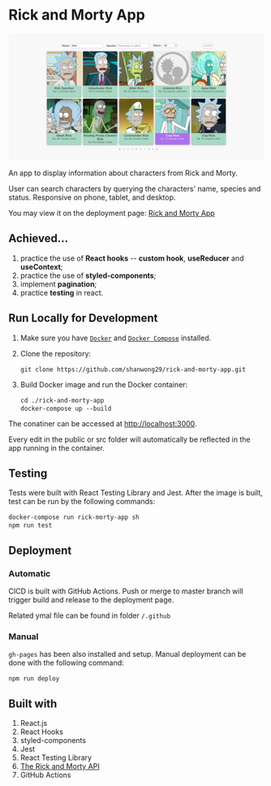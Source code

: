 # Rick and Morty App

![Rick and Morty App demo](/demo.jpg)

An app to display information about characters from Rick and Morty.

User can search characters by querying the characters' name, species and status. Responsive on phone, tablet, and desktop.

You may view it on the deployment page: [Rick and Morty App](https://shanwong29.github.io/rick-and-morty-app/)

## Achieved...

1. practice the use of **React hooks** -- **custom hook**, **useReducer** and **useContext**;
2. practice the use of **styled-components**;
3. implement **pagination**;
4. practice **testing** in react.

## Run Locally for Development

1. Make sure you have [`Docker`](https://www.docker.com/) and [`Docker Compose`](https://docs.docker.com/compose/) installed.

2. Clone the repository:

    ```
    git clone https://github.com/shanwong29/rick-and-morty-app.git
    ```

3. Build Docker image and run the Docker container:

    ```
    cd ./rick-and-morty-app
    docker-compose up --build
    ```

The conatiner can be accessed at [http://localhost:3000](http://localhost:3000).

Every edit in the public or src folder will automatically be reflected in the app running in the container.

## Testing

Tests were built with React Testing Library and Jest. After the image is built, test can be run by the following commands:

```
docker-compose run rick-morty-app sh
npm run test
```

## Deployment

### Automatic

CICD is built with GitHub Actions. Push or merge to master branch will trigger build and release to the deployment page.

Related ymal file can be found in folder `/.github`

### Manual

`gh-pages` has been also installed and setup. Manual deployment can be done with the following command:

```
npm run deploy
```

## Built with

1. React.js
2. React Hooks
3. styled-components
4. Jest
5. React Testing Library
6. [The Rick and Morty API](https://rickandmortyapi.com/)
7. GitHub Actions
